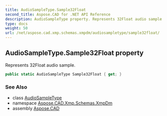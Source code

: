 ```yaml
---
title: AudioSampleType.Sample32Float
second_title: Aspose.CAD for .NET API Reference
description: AudioSampleType property. Represents 32Float audio sample
type: docs
weight: 50
url: /net/aspose.cad.xmp.schemas.xmpdm/audiosampletype/sample32float/
---
```

## AudioSampleType.Sample32Float property

Represents 32Float audio sample.

```csharp
public static AudioSampleType Sample32Float { get; }
```

### See Also

* class [AudioSampleType](../)
* namespace [Aspose.CAD.Xmp.Schemas.XmpDm](../../audiosampletype/)
* assembly [Aspose.CAD](../../../)


